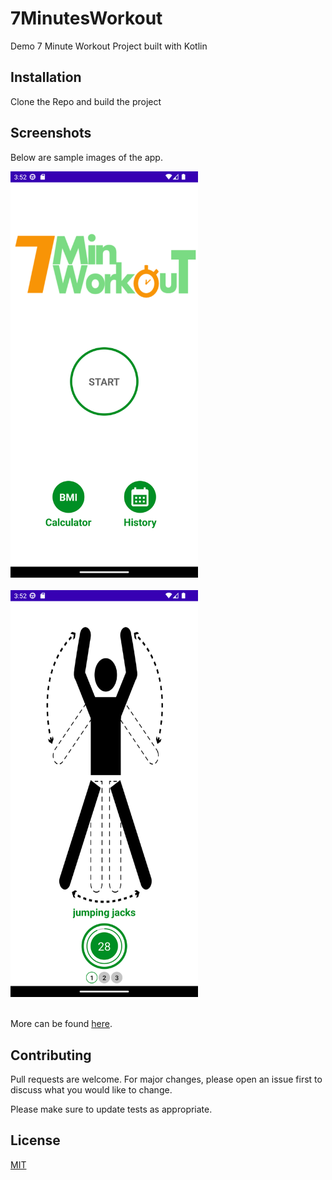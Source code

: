 # 7MinutesWorkout
Demo 7 Minute Workout Project built with Kotlin


## Installation

Clone the Repo and build the project

## Screenshots

Below are sample images of the app.


<kbd> 
<img src="https://github.com/albusaidyy/7MinutesWorkout/blob/master/screenshots/1.png" alt="Screenshot 1" width="300" >
</kbd>
<br>
<br>



<kbd> 
<img src="https://github.com/albusaidyy/7MinutesWorkout/blob/master/screenshots/3.png" alt="Screenshot 3" width="300" >
</kbd>
<br>
<br>

More can be found [here](https://github.com/albusaidyy/7MinutesWorkout/tree/master/screenshots).






## Contributing
Pull requests are welcome. For major changes, please open an issue first to discuss what you would like to change.

Please make sure to update tests as appropriate.

## License
[MIT](https://choosealicense.com/licenses/mit/)
